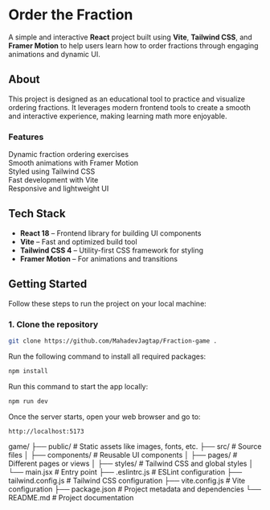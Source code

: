 # Order the Fraction

A simple and interactive **React** project built using **Vite**, **Tailwind CSS**, and **Framer Motion** to help users learn how to order fractions through engaging animations and dynamic UI.

## About

This project is designed as an educational tool to practice and visualize ordering fractions. It leverages modern frontend tools to create a smooth and interactive experience, making learning math more enjoyable.

### Features
 Dynamic fraction ordering exercises  
 Smooth animations with Framer Motion  
 Styled using Tailwind CSS  
 Fast development with Vite  
 Responsive and lightweight UI  

## Tech Stack

- **React 18** – Frontend library for building UI components
- **Vite** – Fast and optimized build tool
- **Tailwind CSS 4** – Utility-first CSS framework for styling
- **Framer Motion** – For animations and transitions

## Getting Started

Follow these steps to run the project on your local machine:

### 1. Clone the repository
```bash
git clone https://github.com/MahadevJagtap/Fraction-game .
```
Run the following command to install all required packages:
```bash
npm install 
```
Run this command to start the app locally:
```bash
npm run dev
```
Once the server starts, open your web browser and go to:
```bash
http://localhost:5173
```
game/
├── public/                 # Static assets like images, fonts, etc.
├── src/                    # Source files
│   ├── components/         # Reusable UI components
│   ├── pages/              # Different pages or views
│   ├── styles/             # Tailwind CSS and global styles
│   └── main.jsx            # Entry point
├── .eslintrc.js            # ESLint configuration
├── tailwind.config.js     # Tailwind CSS configuration
├── vite.config.js          # Vite configuration
├── package.json            # Project metadata and dependencies
└── README.md               # Project documentation






